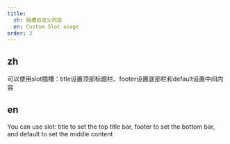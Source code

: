 ```yaml
---
title:
  zh: 插槽自定义内容
  en: Custom Slot usage
order: 3
---
```


## zh

可以使用slot插槽：title设置顶部标题栏、footer设置底部栏和default设置中间内容

## en

You can use slot: title to set the top title bar, footer to set the bottom bar, and default to set the middle content
